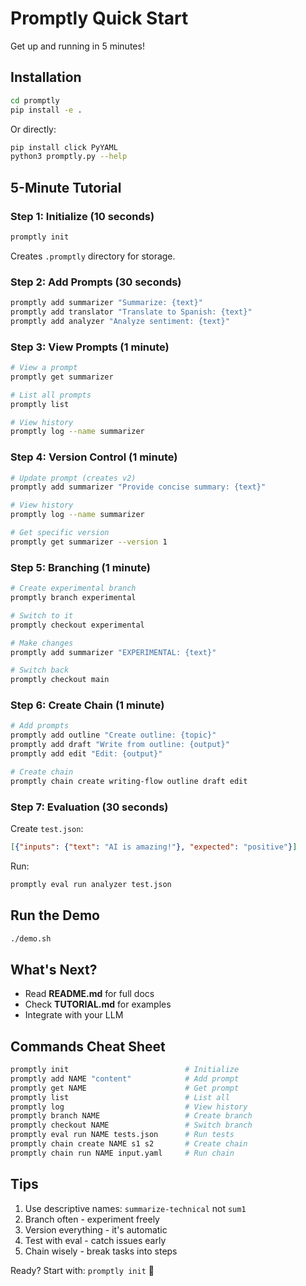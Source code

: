 # Promptly Quick Start

Get up and running in 5 minutes!

## Installation

```bash
cd promptly
pip install -e .
```

Or directly:
```bash
pip install click PyYAML
python3 promptly.py --help
```

## 5-Minute Tutorial

### Step 1: Initialize (10 seconds)

```bash
promptly init
```

Creates `.promptly` directory for storage.

### Step 2: Add Prompts (30 seconds)

```bash
promptly add summarizer "Summarize: {text}"
promptly add translator "Translate to Spanish: {text}"
promptly add analyzer "Analyze sentiment: {text}"
```

### Step 3: View Prompts (1 minute)

```bash
# View a prompt
promptly get summarizer

# List all prompts
promptly list

# View history
promptly log --name summarizer
```

### Step 4: Version Control (1 minute)

```bash
# Update prompt (creates v2)
promptly add summarizer "Provide concise summary: {text}"

# View history
promptly log --name summarizer

# Get specific version
promptly get summarizer --version 1
```

### Step 5: Branching (1 minute)

```bash
# Create experimental branch
promptly branch experimental

# Switch to it
promptly checkout experimental

# Make changes
promptly add summarizer "EXPERIMENTAL: {text}"

# Switch back
promptly checkout main
```

### Step 6: Create Chain (1 minute)

```bash
# Add prompts
promptly add outline "Create outline: {topic}"
promptly add draft "Write from outline: {output}"
promptly add edit "Edit: {output}"

# Create chain
promptly chain create writing-flow outline draft edit
```

### Step 7: Evaluation (30 seconds)

Create `test.json`:
```json
[{"inputs": {"text": "AI is amazing!"}, "expected": "positive"}]
```

Run:
```bash
promptly eval run analyzer test.json
```

## Run the Demo

```bash
./demo.sh
```

## What's Next?

- Read **README.md** for full docs
- Check **TUTORIAL.md** for examples
- Integrate with your LLM

## Commands Cheat Sheet

```bash
promptly init                          # Initialize
promptly add NAME "content"            # Add prompt
promptly get NAME                      # Get prompt
promptly list                          # List all
promptly log                           # View history
promptly branch NAME                   # Create branch
promptly checkout NAME                 # Switch branch
promptly eval run NAME tests.json      # Run tests
promptly chain create NAME s1 s2       # Create chain
promptly chain run NAME input.yaml     # Run chain
```

## Tips

1. Use descriptive names: `summarize-technical` not `sum1`
2. Branch often - experiment freely
3. Version everything - it's automatic
4. Test with eval - catch issues early
5. Chain wisely - break tasks into steps

Ready? Start with: `promptly init` 🚀
